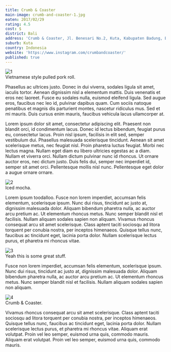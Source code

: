```yaml
---
title: Crumb & Coaster
main-image: crumb-and-coaster-1.jpg
eaten: 2017/02/29
rating: 4.5
cost: $
district: Bali
address: 'Crumb & Coaster, Jl. Benesari No.2, Kuta, Kabupaten Badung, Bali 80361, Indonesia'
suburb: Kuta
country: Indonesia
website: 'https://www.instagram.com/crumbandcoaster/'
published: true
---
```


<div class="post-image"><img src="{{ site.baseurl }}/assets/img/posts/{{ page.main-image }}" alt="1"></div>
<span class="caption">Vietnamese style pulled pork roll.</span>

Phasellus ac ultrices justo. Donec in dui viverra, sodales ligula sit amet, iaculis tortor. Aenean dignissim nisl a elementum mattis. Duis venenatis et eros nec laoreet. Fusce eu sodales nulla, euismod eleifend ligula. Sed augue eros, faucibus nec leo id, pulvinar dapibus quam. Cum sociis natoque penatibus et magnis dis parturient montes, nascetur ridiculus mus. Sed et mi mauris. Duis cursus enim mauris, faucibus vehicula lacus ullamcorper at.

Lorem ipsum dolor sit amet, consectetur adipiscing elit. Praesent non blandit orci, id condimentum lacus. Donec id lectus bibendum, feugiat purus eu, consectetur lacus. Proin nisl ipsum, facilisis in elit sed, semper vestibulum dui. Phasellus malesuada scelerisque tincidunt. Aenean sit amet scelerisque metus, nec feugiat nisl. Proin pharetra luctus feugiat. Morbi nec lectus magna. Nullam eget diam eu libero ultricies egestas ac a diam. Nullam et viverra orci. Nullam dictum pulvinar nunc id rhoncus. Ut ornare auctor eros, nec dictum justo. Duis felis dui, semper nec imperdiet id, semper sit amet orci. Pellentesque mollis nisl nunc. Pellentesque eget dolor a augue ornare ornare.

<div class="post-image"><img src="{{ site.baseurl }}/assets/img/posts/crumb-and-coaster-4.jpg" alt="2"></div>
<span class="caption">Iced mocha.</span>

Lorem ipsum toodalloo. Fusce non lorem imperdiet, accumsan felis elementum, scelerisque ipsum. Nunc dui risus, tincidunt ac justo at, dignissim malesuada dolor. Aliquam bibendum pharetra nulla, ac auctor arcu pretium ac. Ut elementum rhoncus metus. Nunc semper blandit nisl et facilisis. Nullam aliquam sodales sapien non aliquam. Vivamus rhoncus consequat arcu sit amet scelerisque. Class aptent taciti sociosqu ad litora torquent per conubia nostra, per inceptos himenaeos. Quisque tellus nunc, faucibus ac tincidunt eget, lacinia porta dolor. Nullam scelerisque lectus purus, et pharetra mi rhoncus vitae.

<div class="post-image"><img src="{{ site.baseurl }}/assets/img/posts/crumb-and-coaster-3.jpg" alt="3"></div>
<span class="caption">Yeah this is some great stuff.</span>

Fusce non lorem imperdiet, accumsan felis elementum, scelerisque ipsum. Nunc dui risus, tincidunt ac justo at, dignissim malesuada dolor. Aliquam bibendum pharetra nulla, ac auctor arcu pretium ac. Ut elementum rhoncus metus. Nunc semper blandit nisl et facilisis. Nullam aliquam sodales sapien non aliquam.

<div class="post-image"><img src="{{ site.baseurl }}/assets/img/posts/crumb-and-coaster-2.jpg" alt="4"></div>
<span class="caption">Crumb &amp; Coaster.</span>

Vivamus rhoncus consequat arcu sit amet scelerisque. Class aptent taciti sociosqu ad litora torquent per conubia nostra, per inceptos himenaeos. Quisque tellus nunc, faucibus ac tincidunt eget, lacinia porta dolor. Nullam scelerisque lectus purus, et pharetra mi rhoncus vitae. Aliquam erat volutpat. Proin vel leo semper, euismod urna quis, commodo mauris. Aliquam erat volutpat. Proin vel leo semper, euismod urna quis, commodo mauris.